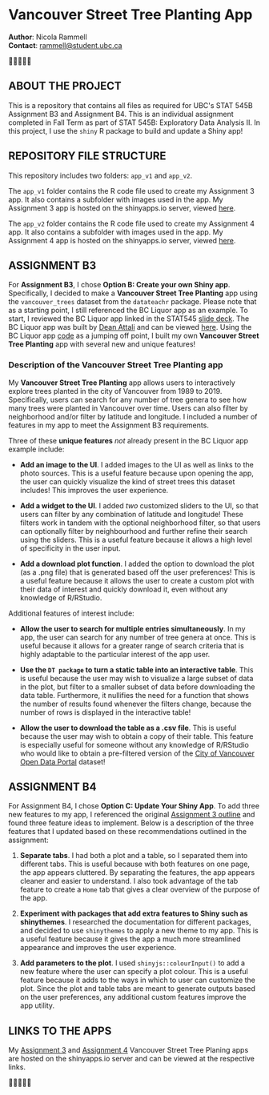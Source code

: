 # Vancouver Street Tree Planting App

**Author**: Nicola Rammell\
**Contact**: rammell@student.ubc.ca

🌲🌳🌲🌳🌲

## ABOUT THE PROJECT

This is a repository that contains all files as required for UBC's STAT 545B Assignment B3 and Assignment B4. This is an individual assignment completed in Fall Term as part of STAT 545B: Exploratory Data Analysis II. In this project, I use the `shiny` R package to build and update a Shiny app!

## REPOSITORY FILE STRUCTURE

This repository includes two folders: `app_v1` and `app_v2`.

The `app_v1` folder contains the R code file used to create my Assignment 3 app. It also contains a subfolder with images used in the app. My Assignment 3 app is hosted on the shinyapps.io server, viewed [here](https://nicolarammell.shinyapps.io/app_v1/).

The `app_v2` folder contains the R code file used to create my Assignment 4 app. It also contains a subfolder with images used in the app. My Assignment 4 app is hosted on the shinyapps.io server, viewed [here](https://nicolarammell.shinyapps.io/app_v2/).

## ASSIGNMENT B3

For **Assignment B3**, I chose **Option B: Create your own Shiny app**. Specifically, I decided to make a **Vancouver Street Tree Planting** app using the `vancouver_trees` dataset from the `datateachr` package. Please note that as a starting point, I still referenced the BC Liquor app as an example. To start, I reviewed the BC Liquor app linked in the STAT545 [slide deck](https://docs.google.com/presentation/d/1dXhqqsD7dPOOdcC5Y7RW--dEU7UfU52qlb0YD3kKeLw/edit#slide=id.p). The BC Liquor app was built by [Dean Attali](https://github.com/daattali) and can be viewed [here](https://daattali.com/shiny/bcl/). Using the BC Liquor app [code](https://github.com/daattali/shiny-server/tree/master/bcl) as a jumping off point, I built my own **Vancouver Street Tree Planting** app with several new and unique features!

### Description of the Vancouver Street Tree Planting app

My **Vancouver Street Tree Planting** app allows users to interactively explore trees planted in the city of Vancouver from 1989 to 2019. Specifically, users can search for any number of tree genera to see how many trees were planted in Vancouver over time. Users can also filter by neighborhood and/or filter by latitude and longitude. I included a number of features in my app to meet the Assignment B3 requirements.

Three of these **unique features** *not* already present in the BC Liquor app example include:

-   **Add an image to the UI**. I added images to the UI as well as links to the photo sources. This is a useful feature because upon opening the app, the user can quickly visualize the kind of street trees this dataset includes! This improves the user experience.

-   **Add a widget to the UI**. I added *two* customized sliders to the UI, so that users can filter by any combination of latitude and longitude! These filters work in tandem with the optional neighborhood filter, so that users can optionally filter by neighbourhood and further refine their search using the sliders. This is a useful feature because it allows a high level of specificity in the user input.

-   **Add a download plot function**. I added the option to download the plot (as a .png file) that is generated based off the user preferences! This is a useful feature because it allows the user to create a custom plot with their data of interest and quickly download it, even without any knowledge of R/RStudio.

Additional features of interest include:

-   **Allow the user to search for multiple entries simultaneously**. In my app, the user can search for any number of tree genera at once. This is useful because it allows for a greater range of search criteria that is highly adaptable to the particular interest of the app user.

-   **Use the `DT package` to turn a static table into an interactive table**. This is useful because the user may wish to visualize a large subset of data in the plot, but filter to a smaller subset of data before downloading the data table. Furthermore, it nullifies the need for a function that shows the number of results found whenever the filters change, because the number of rows is displayed in the interactive table!

-   **Allow the user to download the table as a .csv file**. This is useful because the user may wish to obtain a copy of their table. This feature is especially useful for someone without any knowledge of R/RStudio who would like to obtain a pre-filtered version of the [City of Vancouver Open Data Portal](https://opendata.vancouver.ca/explore/dataset/street-trees/information/?disjunctive.species_name&disjunctive.common_name&disjunctive.on_street&disjunctive.neighbourhood_name) dataset!

## ASSIGNMENT B4

For Assignment B4, I chose **Option C: Update Your Shiny App**. To add three new features to my app, I referenced the original [Assignment 3 outline](https://stat545.stat.ubc.ca/assignments/assignment-b3/) and found three feature ideas to implement. Below is a description of the three features that I updated based on these recommendations outlined in the assignment: 

1. **Separate tabs**. I had both a plot and a table, so I separated them into different tabs. This is useful because with both features on one page, the app appears cluttered. By separating the features, the app appears cleaner and easier to understand. I also took advantage of the tab feature to create a `Home` tab that gives a clear overview of the purpose of the app.       

2. **Experiment with packages that add extra features to Shiny such as shinythemes**. I researched the documentation for different packages, and decided to use `shinythemes` to apply a new theme to my app. This is a useful feature because it gives the app a much more streamlined appearance and improves the user experience. 

3. **Add parameters to the plot**. I used `shinyjs::colourInput()` to add a new feature where the user can specify a plot colour. This is a useful feature because it adds to the ways in which to user can customize the plot. Since the plot and table tabs are meant to generate outputs based on the user preferences, any additional custom features improve the app utility. 

## LINKS TO THE APPS

My [Assignment 3](https://nicolarammell.shinyapps.io/app_v1/) and [Assignment 4](https://nicolarammell.shinyapps.io/app_v2/) Vancouver Street Tree Planing apps are hosted on the shinyapps.io server and can be viewed at the respective links.

🌲🌳🌲🌳🌲
